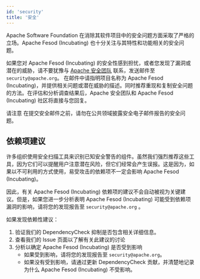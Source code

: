 ```yaml
---
id: 'security'
title: '安全'
---
```


Apache Software Foundation 在消除其软件项目中的安全问题方面采取了严格的立场。Apache Fesod (Incubating) 也十分关注与其特性和功能相关的安全问题。

如果您对 Apache Fesod (Incubating) 的安全性感到担忧，或者您发现了漏洞或潜在的威胁，请不要犹豫与 [Apache 安全团队](http://www.apache.org/security/) 联系，发送邮件至 `security@apache.org`。 在邮件中请指明项目名称为 Apache Fesod (Incubating)，并提供相关问题或潜在威胁的描述。同时推荐重现和复制安全问题的方法。在评估和分析调查结果后，Apache 安全团队和 Apache Fesod (Incubating) 社区将直接与您回复。

请注意 在提交安全邮件之前，请勿在公共领域披露安全电子邮件报告的安全问题。

## 依赖项建议

许多组织使用安全扫描工具来识别已知安全警告的组件。虽然我们强烈推荐这些工具，因为它们可以提醒用户注意潜在风险，但它们经常会产生误报。这是因为，如果以不可利用的方式使用，易受攻击的依赖项不一定会影响 Apache Fesod (Incubating)。

因此，有关 Apache Fesod (Incubating) 依赖项的建议不会自动被视为关键建议。但是，如果您进一步分析表明 Apache Fesod (Incubating) 可能受到依赖项漏洞的影响，请将您的发现报告至 `security@apache.org` 。

如果发现依赖性建议：

1. 验证我们的 DependencyCheck 抑制是否包含相关详细信息。
2. 查看我们的 Issue 页面以了解有关此建议的讨论
3. 分析以确定 Apache Fesod (Incubating) 是否受到影响
   - 如果受到影响，请将您的发现报告至 `security@apache.org`。
   - 如果没有受到影响，请通过更新 DependencyCheck 贡献，并清楚地记录为什么 Apache Fesod (Incubating) 不受影响。
